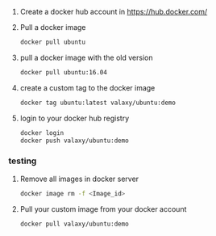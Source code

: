 1. Create a docker hub account in https://hub.docker.com/

1. Pull a docker image

   ```sh
   docker pull ubuntu
   ```

1. pull a docker image with the old version

   ```sh
   docker pull ubuntu:16.04
   ```

1. create a custom tag to the docker image
   ```sh
   docker tag ubuntu:latest valaxy/ubuntu:demo
   ```

1. login to your docker hub registry
   ```sh
   docker login
   docker push valaxy/ubuntu:demo
   ```

### testing

1. Remove all images in docker server
   ```sh
   docker image rm -f <Image_id>
   ```

1. Pull your custom image from your docker account
   ```sh
   docker pull valaxy/ubuntu:demo
   ```

